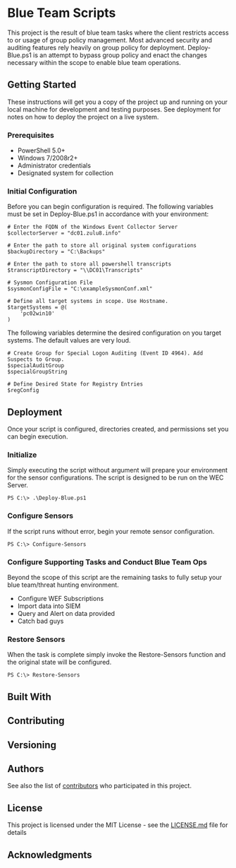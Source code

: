 # Blue Team Scripts

This project is the result of blue team tasks where the client restricts access to or usage of group policy management. Most advanced security and auditing features rely heavily on group policy for deployment. Deploy-Blue.ps1 is an attempt to bypass group policy and enact the changes necessary within the scope to enable blue team operations.

## Getting Started

These instructions will get you a copy of the project up and running on your local machine for development and testing purposes. See deployment for notes on how to deploy the project on a live system.

### Prerequisites

* PowerShell 5.0+
* Windows 7/2008r2+
* Administrator credentials
* Designated system for collection

### Initial Configuration

Before you can begin configuration is required. The following variables must be set in Deploy-Blue.ps1 in accordance with your environment:

```
# Enter the FQDN of the Windows Event Collector Server
$collectorServer = "dc01.zulu8.info"

# Enter the path to store all original system configurations
$backupDirectory = "C:\Backups"

# Enter the path to store all powershell transcripts
$transcriptDirectory = "\\DC01\Transcripts"

# Sysmon Configuration File
$sysmonConfigFile = "C:\exampleSysmonConf.xml"

# Define all target systems in scope. Use Hostname.
$targetSystems = @(
    'pc02win10'
)
```

The following variables determine the desired configuration on you target systems. The default values are very loud.

```
# Create Group for Special Logon Auditing (Event ID 4964). Add Suspects to Group.
$specialAuditGroup
$specialGroupString

# Define Desired State for Registry Entries
$regConfig
```

## Deployment

Once your script is configured, directories created, and permissions set you can begin execution.

### Initialize

Simply executing the script without argument will prepare your environment for the sensor configurations. The script is designed to be run on the WEC Server.

```
PS C:\> .\Deploy-Blue.ps1
```

### Configure Sensors

If the script runs without error, begin your remote sensor configuration.

```
PS C:\> Configure-Sensors
```

### Configure Supporting Tasks and Conduct Blue Team Ops

Beyond the scope of this script are the remaining tasks to fully setup your blue team/threat hunting environment.

* Configure WEF Subscriptions
* Import data into SIEM
* Query and Alert on data provided
* Catch bad guys

### Restore Sensors

When the task is complete simply invoke the Restore-Sensors function and the original state will be configured.

```
PS C:\> Restore-Sensors
```

## Built With

## Contributing

## Versioning

## Authors

See also the list of [contributors](https://github.com/zulu8/Blue/graphs/contributors) who participated in this project.

## License

This project is licensed under the MIT License - see the [LICENSE.md](LICENSE.md) file for details

## Acknowledgments


